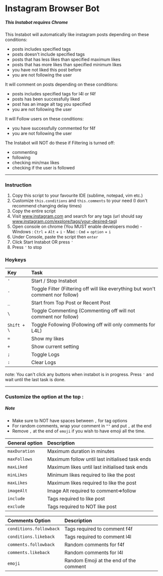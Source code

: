# Instagram Browser Bot

##### *This Instabot requires Chrome*

This Instabot will automatically like instagram posts depending on these conditions:
  * posts includes specified tags
  * posts doesn't include specified tags
  * posts that has less likes than specified maximum likes
  * posts that has more likes than specified minimum likes
  * you have not liked this post before
  * you are not following the user

It will comment on posts depending on these conditions:
  * posts includes specified tags for l4l or f4f
  * posts has been successfully liked
  * post has an image alt tag you specified
  * you are not following the user

It will Follow users on these conditions:
  * you have successfully commented for f4f
  * you are not following the user

The Instabot will NOT do these if Filtering is turned off:
  * commenting
  * following
  * checking min/max likes
  * checking if the user is followed

---
### Instruction
  1. Copy this script to your favourite IDE (sublime, notepad, vim etc.)
  2. Customize `this.conditions` and `this.comments` to your need (I don't recommend changing delay times)
  3. Copy the entire script
  4. Visit www.instagram.com and search for any tags (url should say www.instagram.com/explore/tags/your-desired-tag)
  5. Open console on chrome (You MUST enable developers mode)
    - Windows : `Ctrl` + `Alt` + `i`
    - Mac : `Cmd` + `option` + `i`
  6. Under Console, paste the script then `enter`
  7. Click Start Instabot OR press `'`
  8. Press `'` to stop

### Hoykeys

  | Key         | Task                                                                            |
  | :---------- | :-----------                                                                    |
  | `'`         | Start / Stop Instabot                                                           |
  | `-`         | Toggle Filter (Filtering off will like everything but won't comment nor follow) |
  | `_`         | Start from Top Post or Recent Post                                              |
  | `\`         | Toggle Commenting (Commenting off will not comment nor follow)                  |
  | `Shift + \` | Toggle Following (Following off will only comments for L4L)                     |
  | `=`         | Show my likes                                                                   |
  | `+`         | Show current setting                                                            |
  | `;`         | Toggle Logs                                                                     |
  | `:`         | Clear Logs                                                                      |

note: You can't click any buttons when instabot is in progress. Press `'` and wait until the last task is done.

---

### Customize the option at the top :
##### Note 
 * Make sure to NOT have spaces between `,` for tag options
 * For random comments, wrap your comment in `""` and put `,` at the end
 * Remove `,` at the end of `emoji` if you wish to have emoji all the time.

  | General option   | Description                                     |
  | :--------------- | :---------------------------------------------  |
  | `maxDuration`    | Maximum duration in minutes                     |
  | `maxFollows`     | Maximum follow until last initialised task ends |
  | `maxLiked`       | Maximum likes until last initialised task ends  |
  | `minLikes`       | Minimum likes required to like the post         |
  | `maxLikes`       | Maximum likes required to like the post         |
  | `imageAlt`       | Image Alt required to comment=>follow           |
  | `include`        | Tags required to like post                      |
  | `exclude`        | Tags required to NOT like post                  |

  | Comments Option         | Description                                    |
  | :---------------        | :--------------------------------------------- |
  | `conditions.followback` | Tags required to comment f4f                   |
  | `conditions.likeback`   | Tags required to comment l4l                   |
  | `comments.followback`   | Random comments for f4f                        |
  | `comments.likeback`     | Random comments for l4l                        |
  | `emoji`                 | Random Emoji at the end of the comment         |


